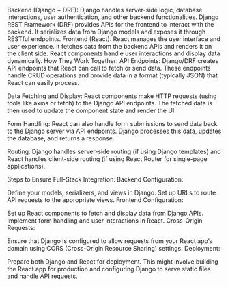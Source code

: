 Backend (Django + DRF):
Django handles server-side logic, database interactions, user authentication, and other backend functionalities.
Django REST Framework (DRF) provides APIs for the frontend to interact with the backend. It serializes data from Django models and exposes it through RESTful endpoints.
Frontend (React):
React manages the user interface and user experience. It fetches data from the backend APIs and renders it on the client side. React components handle user interactions and display data dynamically.
How They Work Together:
API Endpoints: Django/DRF creates API endpoints that React can call to fetch or send data. These endpoints handle CRUD operations and provide data in a format (typically JSON) that React can easily process.

Data Fetching and Display: React components make HTTP requests (using tools like axios or fetch) to the Django API endpoints. The fetched data is then used to update the component state and render the UI.

Form Handling: React can also handle form submissions to send data back to the Django server via API endpoints. Django processes this data, updates the database, and returns a response.

Routing: Django handles server-side routing (if using Django templates) and React handles client-side routing (if using React Router for single-page applications).

Steps to Ensure Full-Stack Integration:
Backend Configuration:

Define your models, serializers, and views in Django.
Set up URLs to route API requests to the appropriate views.
Frontend Configuration:

Set up React components to fetch and display data from Django APIs.
Implement form handling and user interactions in React.
Cross-Origin Requests:

Ensure that Django is configured to allow requests from your React app’s domain using CORS (Cross-Origin Resource Sharing) settings.
Deployment:

Prepare both Django and React for deployment. This might involve building the React app for production and configuring Django to serve static files and handle API requests.